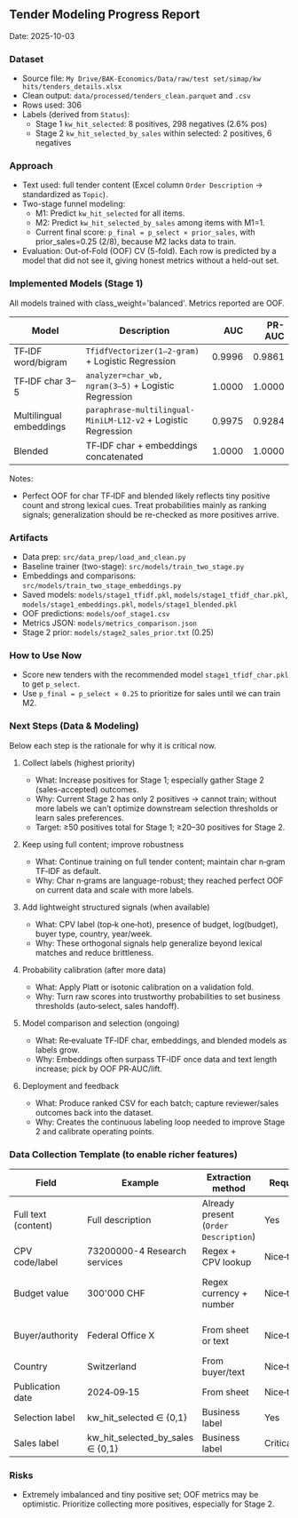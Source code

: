 ## Tender Modeling Progress Report

Date: 2025-10-03

### Dataset
- Source file: `My Drive/BAK-Economics/Data/raw/test set/simap/kw hits/tenders_details.xlsx`
- Clean output: `data/processed/tenders_clean.parquet` and `.csv`
- Rows used: 306
- Labels (derived from `Status`):
  - Stage 1 `kw_hit_selected`: 8 positives, 298 negatives (2.6% pos)
  - Stage 2 `kw_hit_selected_by_sales` within selected: 2 positives, 6 negatives

### Approach
- Text used: full tender content (Excel column `Order Description` → standardized as `Topic`).
- Two-stage funnel modeling:
  - M1: Predict `kw_hit_selected` for all items.
  - M2: Predict `kw_hit_selected_by_sales` among items with M1=1.
  - Current final score: `p_final = p_select × prior_sales`, with prior_sales=0.25 (2/8), because M2 lacks data to train.
- Evaluation: Out-of-Fold (OOF) CV (5-fold). Each row is predicted by a model that did not see it, giving honest metrics without a held-out set.

### Implemented Models (Stage 1)
All models trained with class_weight='balanced'. Metrics reported are OOF.

| Model | Description | AUC | PR-AUC |
|---|---|---:|---:|
| TF‑IDF word/bigram | `TfidfVectorizer(1–2-gram)` + Logistic Regression | 0.9996 | 0.9861 |
| TF‑IDF char 3–5 | `analyzer=char_wb, ngram(3–5)` + Logistic Regression | 1.0000 | 1.0000 |
| Multilingual embeddings | `paraphrase-multilingual-MiniLM-L12-v2` + Logistic Regression | 0.9975 | 0.9284 |
| Blended | TF‑IDF char + embeddings concatenated | 1.0000 | 1.0000 |

Notes:
- Perfect OOF for char TF‑IDF and blended likely reflects tiny positive count and strong lexical cues. Treat probabilities mainly as ranking signals; generalization should be re-checked as more positives arrive.

### Artifacts
- Data prep: `src/data_prep/load_and_clean.py`
- Baseline trainer (two-stage): `src/models/train_two_stage.py`
- Embeddings and comparisons: `src/models/train_two_stage_embeddings.py`
- Saved models: `models/stage1_tfidf.pkl`, `models/stage1_tfidf_char.pkl`, `models/stage1_embeddings.pkl`, `models/stage1_blended.pkl`
- OOF predictions: `models/oof_stage1.csv`
- Metrics JSON: `models/metrics_comparison.json`
- Stage 2 prior: `models/stage2_sales_prior.txt` (0.25)

### How to Use Now
- Score new tenders with the recommended model `stage1_tfidf_char.pkl` to get `p_select`.
- Use `p_final = p_select × 0.25` to prioritize for sales until we can train M2.

### Next Steps (Data & Modeling)
Below each step is the rationale for why it is critical now.

1. Collect labels (highest priority)
   - What: Increase positives for Stage 1; especially gather Stage 2 (sales-accepted) outcomes.
   - Why: Current Stage 2 has only 2 positives → cannot train; without more labels we can’t optimize downstream selection thresholds or learn sales preferences.
   - Target: ≥50 positives total for Stage 1; ≥20–30 positives for Stage 2.

2. Keep using full content; improve robustness
   - What: Continue training on full tender content; maintain char n‑gram TF‑IDF as default.
   - Why: Char n‑grams are language-robust; they reached perfect OOF on current data and scale with more labels.

3. Add lightweight structured signals (when available)
   - What: CPV label (top‑k one‑hot), presence of budget, log(budget), buyer type, country, year/week.
   - Why: These orthogonal signals help generalize beyond lexical matches and reduce brittleness.

4. Probability calibration (after more data)
   - What: Apply Platt or isotonic calibration on a validation fold.
   - Why: Turn raw scores into trustworthy probabilities to set business thresholds (auto‑select, sales handoff).

5. Model comparison and selection (ongoing)
   - What: Re‑evaluate TF‑IDF char, embeddings, and blended models as labels grow.
   - Why: Embeddings often surpass TF‑IDF once data and text length increase; pick by OOF PR‑AUC/lift.

6. Deployment and feedback
   - What: Produce ranked CSV for each batch; capture reviewer/sales outcomes back into the dataset.
   - Why: Creates the continuous labeling loop needed to improve Stage 2 and calibrate operating points.

### Data Collection Template (to enable richer features)

| Field | Example | Extraction method | Required? | Notes |
|---|---|---|---|---|
| Full text (content) | Full description | Already present (`Order Description`) | Yes | Primary signal for models |
| CPV code/label | 73200000-4 Research services | Regex + CPV lookup | Nice‑to‑have | Top‑k one‑hot |
| Budget value | 300'000 CHF | Regex currency + number | Nice‑to‑have | Also store currency; add log(budget) |
| Buyer/authority | Federal Office X | From sheet or text | Nice‑to‑have | Map to buyer_type buckets |
| Country | Switzerland | From buyer/text | Nice‑to‑have | Normalize names/ISO |
| Publication date | 2024‑09‑15 | From sheet | Nice‑to‑have | Derive year/week |
| Selection label | kw_hit_selected ∈ {0,1} | Business label | Yes | Stage 1 target |
| Sales label | kw_hit_selected_by_sales ∈ {0,1} | Business label | Critical | Stage 2 target |


### Risks
- Extremely imbalanced and tiny positive set; OOF metrics may be optimistic. Prioritize collecting more positives, especially for Stage 2.


